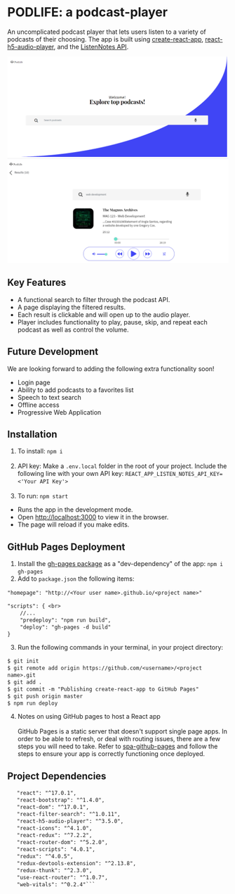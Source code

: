 # PODLIFE: a podcast-player

An uncomplicated podcast player that lets users listen to a variety of podcasts of their choosing. The app is built using [create-react-app](https://create-react-app.dev/), [react-h5-audio-player](https://github.com/lhz516/react-h5-audio-player/releases), and the [ListenNotes API](https://www.listennotes.com/api/).

![Home Screen](https://github.com/teresasanders77/podcast-player/blob/master/HomePage.png)<br>
![Results Screen](https://github.com/teresasanders77/podcast-player/blob/master/ResultsPage.png)<br>


## Key Features
* A functional search to filter through the podcast API.
* A page displaying the filtered results. 
* Each result is clickable and will open up to the audio player. 
* Player includes functionality to play, pause, skip, and repeat each podcast as well as control the volume. 

## Future Development 
We are looking forward to adding the following extra functionality soon!
* Login page 
* Ability to add podcasts to a favorites list 
* Speech to text search
* Offline access
* Progressive Web Application 

 ## Installation 
 1. To install:  ```npm i```<br><br>
 2. API key: Make a ```.env.local``` folder in the root of your project. Include the following line with your own API key: ```REACT_APP_LISTEN_NOTES_API_KEY=<'Your API Key'>```<br><br>
 3. To run:  ```npm start```
* Runs the app in the development mode.
* Open [http://localhost:3000](http://localhost:3000) to view it in the browser.
* The page will reload if you make edits.

## GitHub Pages Deployment
1. Install the [gh-pages package](https://www.npmjs.com/package/gh-pages) as a "dev-dependency" of the app:
```npm i gh-pages```<br>
2. Add to ```package.json``` the following items: <br>

```"homepage": "http://<Your user name>.github.io/<project name>"```<br>

```
"scripts": { <br>
    //... 
    "predeploy": "npm run build", 
    "deploy": "gh-pages -d build" 
}
```

3. Run the following commands in your terminal, in your project directory: 

```
$ git init
$ git remote add origin https://github.com/<username>/<project name>.git
$ git add .
$ git commit -m "Publishing create-react-app to GitHub Pages"
$ git push origin master
$ npm run deploy 
```

4. Notes on using GitHub pages to host a React app <br><br>
 GitHub Pages is a static server that doesn't support single page apps. In order to be able to refresh, or deal with routing issues, there are a few steps you will need to take. Refer to [spa-github-pages](https://github.com/rafgraph/spa-github-pages) and follow the steps to ensure your app is correctly functioning once deployed. 

 ## Project Dependencies
 ```"axios": "^0.21.0",
    "react": "^17.0.1",
    "react-bootstrap": "^1.4.0",
    "react-dom": "^17.0.1",
    "react-filter-search": "^1.0.11",
    "react-h5-audio-player": "^3.5.0",
    "react-icons": "^4.1.0",
    "react-redux": "^7.2.2",
    "react-router-dom": "^5.2.0",
    "react-scripts": "4.0.1",
    "redux": "^4.0.5",
    "redux-devtools-extension": "^2.13.8",
    "redux-thunk": "^2.3.0",
    "use-react-router": "^1.0.7",
    "web-vitals": "^0.2.4"```
